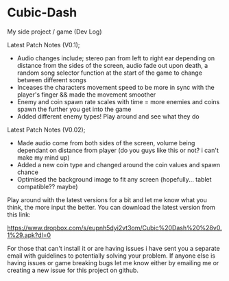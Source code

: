 # Cubic-Dash
My side project / game (Dev Log)

Latest Patch Notes (V0.1); 
- Audio changes include; stereo pan from left to right ear depending on distance from the sides of the screen, audio fade out upon death, a random song selector function at the start of the game to change between different songs
- Inceases the characters movement speed to be more in sync with the player's finger && made the movement smoother
- Enemy and coin spawn rate scales with time = more enemies and coins spawn the further you get into the game
- Added different enemy types! Play around and see what they do

Latest Patch Notes (V0.02);
- Made audio come from both sides of the screen, volume being dependant on distance from player (do you guys like this or not? i can't make my mind up)
- Added a new coin type and changed around the coin values and spawn chance 
- Optimised the background image to fit any screen (hopefully... tablet compatible?? maybe)
 
Play around with the latest versions for a bit and let me know what you think, the more input the better. You can download the latest version from this link:

https://www.dropbox.com/s/eupnh5dyi2vt3om/Cubic%20Dash%20%28v0.1%29.apk?dl=0

For those that can't install it or are having issues i have sent you a separate email with guidelines to potentially solving your problem. If anyone else is having issues or game breaking bugs let me know either by emailing me or creating a new issue for this project on github.

